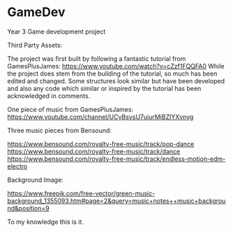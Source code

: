 # GameDev
Year 3 Game development project


Third Party Assets:

 The project was first built by following a fantastic tutorial from GamesPlusJames: https://www.youtube.com/watch?v=cZzf1FQQFA0
 While the project does stem from the building of the tutorial, so much has been edited and changed. Some structures look similar but have been developed and also any code which
 similar or inspired by the tutorial has been acknowledged in comments.
 
 One piece of music from GamesPlusJames: https://www.youtube.com/channel/UCyBsvsU7uiurMiBZIYXvnyg
 
 Three music pieces from Bensound: 
 
 https://www.bensound.com/royalty-free-music/track/pop-dance
 https://www.bensound.com/royalty-free-music/track/dance
 https://www.bensound.com/royalty-free-music/track/endless-motion-edm-electro
 
 Background Image:
 
 https://www.freepik.com/free-vector/green-music-background_1355093.htm#page=2&query=music+notes++music+background&position=9
 
 To my knowledge this is it.
